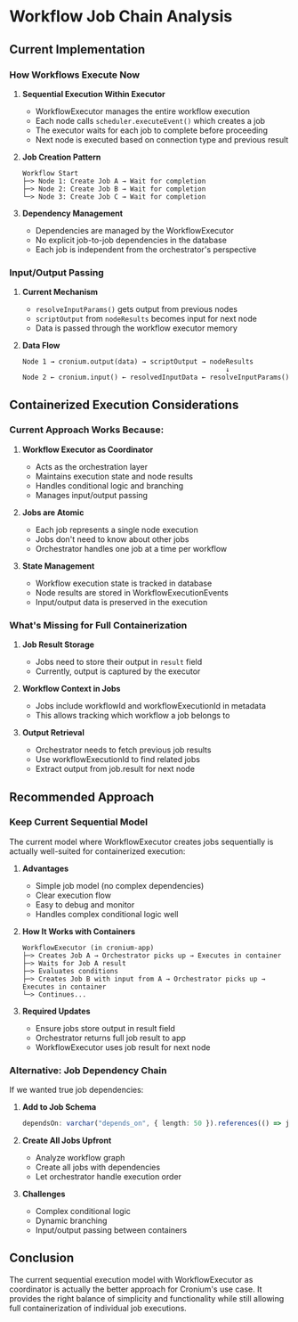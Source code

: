 # Workflow Job Chain Analysis

## Current Implementation

### How Workflows Execute Now

1. **Sequential Execution Within Executor**
   - WorkflowExecutor manages the entire workflow execution
   - Each node calls `scheduler.executeEvent()` which creates a job
   - The executor waits for each job to complete before proceeding
   - Next node is executed based on connection type and previous result

2. **Job Creation Pattern**

   ```
   Workflow Start
   ├─> Node 1: Create Job A → Wait for completion
   ├─> Node 2: Create Job B → Wait for completion
   └─> Node 3: Create Job C → Wait for completion
   ```

3. **Dependency Management**
   - Dependencies are managed by the WorkflowExecutor
   - No explicit job-to-job dependencies in the database
   - Each job is independent from the orchestrator's perspective

### Input/Output Passing

1. **Current Mechanism**
   - `resolveInputParams()` gets output from previous nodes
   - `scriptOutput` from `nodeResults` becomes input for next node
   - Data is passed through the workflow executor memory

2. **Data Flow**
   ```
   Node 1 → cronium.output(data) → scriptOutput → nodeResults
                                                      ↓
   Node 2 ← cronium.input() ← resolvedInputData ← resolveInputParams()
   ```

## Containerized Execution Considerations

### Current Approach Works Because:

1. **Workflow Executor as Coordinator**
   - Acts as the orchestration layer
   - Maintains execution state and node results
   - Handles conditional logic and branching
   - Manages input/output passing

2. **Jobs are Atomic**
   - Each job represents a single node execution
   - Jobs don't need to know about other jobs
   - Orchestrator handles one job at a time per workflow

3. **State Management**
   - Workflow execution state is tracked in database
   - Node results are stored in WorkflowExecutionEvents
   - Input/output data is preserved in the execution

### What's Missing for Full Containerization

1. **Job Result Storage**
   - Jobs need to store their output in `result` field
   - Currently, output is captured by the executor

2. **Workflow Context in Jobs**
   - Jobs include workflowId and workflowExecutionId in metadata
   - This allows tracking which workflow a job belongs to

3. **Output Retrieval**
   - Orchestrator needs to fetch previous job results
   - Use workflowExecutionId to find related jobs
   - Extract output from job.result for next node

## Recommended Approach

### Keep Current Sequential Model

The current model where WorkflowExecutor creates jobs sequentially is actually well-suited for containerized execution:

1. **Advantages**
   - Simple job model (no complex dependencies)
   - Clear execution flow
   - Easy to debug and monitor
   - Handles complex conditional logic well

2. **How It Works with Containers**

   ```
   WorkflowExecutor (in cronium-app)
   ├─> Creates Job A → Orchestrator picks up → Executes in container
   ├─> Waits for Job A result
   ├─> Evaluates conditions
   ├─> Creates Job B with input from A → Orchestrator picks up → Executes in container
   └─> Continues...
   ```

3. **Required Updates**
   - Ensure jobs store output in result field
   - Orchestrator returns full job result to app
   - WorkflowExecutor uses job result for next node

### Alternative: Job Dependency Chain

If we wanted true job dependencies:

1. **Add to Job Schema**

   ```typescript
   dependsOn: varchar("depends_on", { length: 50 }).references(() => jobs.id);
   ```

2. **Create All Jobs Upfront**
   - Analyze workflow graph
   - Create all jobs with dependencies
   - Let orchestrator handle execution order

3. **Challenges**
   - Complex conditional logic
   - Dynamic branching
   - Input/output passing between containers

## Conclusion

The current sequential execution model with WorkflowExecutor as coordinator is actually the better approach for Cronium's use case. It provides the right balance of simplicity and functionality while still allowing full containerization of individual job executions.

